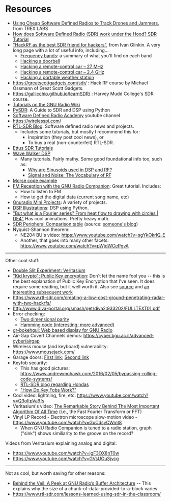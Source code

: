 # Resources

- [Using Cheap Software Defined Radios to Track Drones and Jammers](https://www.youtube.com/watch?v=nNEHPiEcCMY), from TREX LABS
- [How does Software Defined Radio (SDR) work under the Hood? SDR Tutorial](https://www.youtube.com/watch?v=xQVm-YTKR9s)
- ["HackRF as the best SDR friend for hackers"](https://www.ivanglinkin.com/hackrf-as-the-best-sdr-friend-for-hackers/), from Ivan Glinkin. A very long page with a lot of useful info, including...
  - [Frequency bands](https://www.ivanglinkin.com/hackrf-as-the-best-sdr-friend-for-hackers#_Toc143872452): a summary of what you'll find on each band
  - [Hacking a doorbell](https://www.ivanglinkin.com/hackrf-as-the-best-sdr-friend-for-hackers#_Toc143872468)
  - [Hacking a remote-control car – 27 MHz](https://www.ivanglinkin.com/hackrf-as-the-best-sdr-friend-for-hackers#_Toc143872481)
  - [Hacking a remote-control car – 2.4 GHz](https://www.ivanglinkin.com/hackrf-as-the-best-sdr-friend-for-hackers#_Toc143872485)
  - [Hacking a portable weather station](https://www.ivanglinkin.com/hackrf-as-the-best-sdr-friend-for-hackers#_Toc143872490)
- https://greatscottgadgets.com/sdr/ : Hack RF course by Michael Ossmann of Great Scott Gadgets.
- https://gallicchio.github.io/learnSDR/ : Harvey Mudd College's SDR course.
- [Tutorials on the GNU Radio Wiki](https://wiki.gnuradio.org/index.php/Tutorials)
- [PySDR](https://pysdr.org/): A Guide to SDR and DSP using Python
- [Software Defined Radio Academy](youtube.com/c/SoftwareDefinedRadioAcademy) youtube channel
- https://wirelesspi.com/
- [RTL-SDR Blog](https://www.rtl-sdr.com/): Software defined radio news and projects.
  - Includes some tutorials, but mostly I recommend this for:
    - Inspiration (they post cool news), or
    - To buy a real (non-counterfeit) RTL-SDR.
- [Ettus SDR Tutorials](https://files.ettus.com/tutorials/)
- [Wave Walker DSP](https://www.wavewalkerdsp.com/)
  - Many tutorials. Fairly mathy. Some good foundational info too, such as:
    - [Why are Sinusoids used in DSP and RF?](https://www.wavewalkerdsp.com/2021/09/18/why-are-sinusoids-used-in-dsp-and-rf/)
    - [Signal and Noise: The Vocabulary of RF](https://www.wavewalkerdsp.com/2021/08/31/signal-and-noise-the-vocabulary-of-rf/)
- [Morse code example](https://github.com/duggabe/gr-morse-code-gen)
- [FM Reception with the GNU Radio Companion](https://www.nutsvolts.com/magazine/article/fm-reception-with-the-gnu-radio-companion): Great tutorial. Includes:
  - How to listen to FM
  - How to get the digital data (current song name, etc)
- [Gnuradio Mini Projects](https://udel.edu/~mm/gr/): A variety of projects.
- [DSP Illustrations](https://dspillustrations.com/): DSP using Python. 
- ["But what is a Fourier series? From heat flow to drawing with circles | DE4"](https://www.youtube.com/watch?v=r6sGWTCMz2k) Has cool animations. Pretty heavy math. 
- [SDR Peripheral Comparison table](https://1.bp.blogspot.com/-tFTzeEj9VK8/XHlhJJYnCnI/AAAAAAAAK7c/vIIP_1-L2M4kdItgoCZ3rF44AJG8qYKywCLcBGAs/s1600/sdr%2Bcomparison_201902.jpg) (source: [someone's blog](https://bv3ue.blogspot.com/))
- Nyquist-Shannon theorem:
  - NE204 BU's video: https://www.youtube.com/watch?v=sgYkOkrlQ_E
  - Another, that goes into many other facets: https://www.youtube.com/watch?v=pWjdWCePgvA

------------------------------

Other cool stuff:
- [Double Slit Experiment: Veritasium](https://www.youtube.com/watch?v=Iuv6hY6zsd0)
- ["Kid krypto": Public Key encryption](https://classic.csunplugged.org/documents/activities/public-key-encryption/unplugged-18-public_key_encryption_0.pdf): Don't let the name fool you -- this is the best explanation of Public Key Encryption that I've seen. It does require some reading, but it well worth it. Also see [source](https://classic.csunplugged.org/activities/public-key-encryption/) and [an interesting subsequent work](https://files.eric.ed.gov/fulltext/EJ1177112.pdf)
- https://www.rtl-sdr.com/creating-a-low-cost-ground-penetrating-radar-with-two-hackrfs/
- http://www.diva-portal.org/smash/get/diva2:933202/FULLTEXT01.pdf
- Error checking:
  - [Two dimensional parity](https://thecsemonk.com/two-dimensional-parity/)
  - [Hamming code (interesting; more advanced)](https://www.youtube.com/watch?v=X8jsijhllIA)
- [gr-bokehgui: Web based display for GNU Radio](https://github.com/gnuradio/gr-bokehgui)
- Air-Gap Covert Channels demos: https://cyber.bgu.ac.il/advanced-cyber/airgap
- Wireless mouse (and keyboard) vulnerability: https://www.mousejack.com/
- Garage doors: [First link](https://www.rtl-sdr.com/decoding-a-garage-door-opener-with-an-rtl-sdr/); [Second link](https://www.rtl-sdr.com/reverse-engineering-a-30-year-old-wireless-garage-door-opener-with-a-hackrf-and-gnu-radio/)
- Keyfob security: 
  - This has good pictures: https://www.andrewmohawk.com/2016/02/05/bypassing-rolling-code-systems/
  - [RTL-SDR blog regarding Hondas](https://www.rtl-sdr.com/?s=honda)
  - ["How Do Key Fobs Work?"](https://www.theifod.com/how-do-key-fobs-work/)
- Cool video: lightning, fire, etc: https://www.youtube.com/watch?v=Q3oItpVa9fs
- Veritasium's video: [The Remarkable Story Behind The Most Important Algorithm Of All Time](https://www.youtube.com/watch?v=nmgFG7PUHfo) (i.e., the Fast Fourier Transform or FFT)
- Vinyl LP Record - Electron microscope slow-motion video -  https://www.youtube.com/watch?v=GuCdsyCWmt8
  - When GNU Radio Companion is tuned to a radio station, graph ("sink") shows similiarity to the groove on the record? 

Videos from Veritasium explaining analog and digital:

- https://www.youtube.com/watch?v=IgF3OX8nT0w
- https://www.youtube.com/watch?v=GVsUOuSjvcg

-----------------------------

Not as cool, but worth saving for other reasons:
- [Behind the Veil: A Peek at GNU Radio’s Buffer Architecture](https://www.gnuradio.org/blog/2017-01-05-buffers/) -- This explains why the size of a chunk-of-data-provided-to-a-block varies.
- https://www.rtl-sdr.com/lessons-learned-using-sdr-in-the-classroom/
